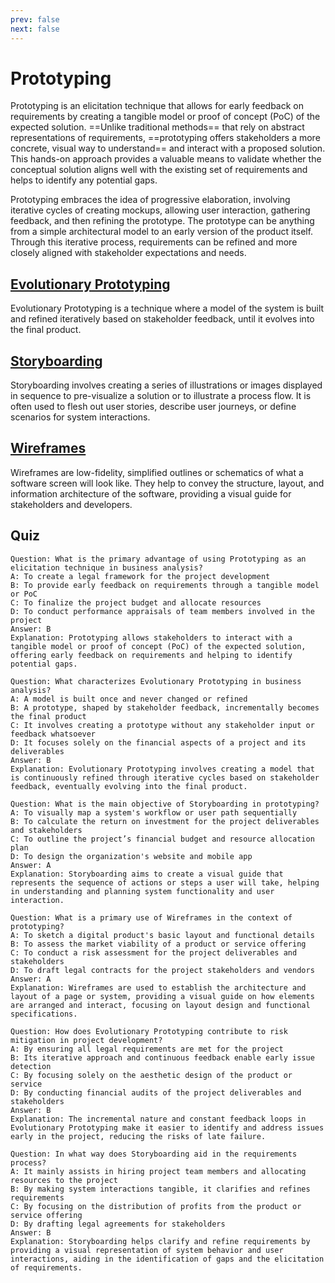 ```yaml
---
prev: false
next: false
---
```


# Prototyping

Prototyping is an elicitation technique that allows for early feedback on requirements by creating a tangible model or proof of concept (PoC) of the expected solution. ==Unlike traditional methods== that rely on abstract representations of requirements, ==prototyping offers stakeholders a more concrete, visual way to understand== and interact with a proposed solution. This hands-on approach provides a valuable means to validate whether the conceptual solution aligns well with the existing set of requirements and helps to identify any potential gaps.

Prototyping embraces the idea of progressive elaboration, involving iterative cycles of creating mockups, allowing user interaction, gathering feedback, and then refining the prototype. The prototype can be anything from a simple architectural model to an early version of the product itself. Through this iterative process, requirements can be refined and more closely aligned with stakeholder expectations and needs.

## [Evolutionary Prototyping](/content/gist/business-analysis/tools-techniques/evolutionary-prototyping.md)

Evolutionary Prototyping is a technique where a model of the system is built and refined iteratively based on stakeholder feedback, until it evolves into the final product.

## [Storyboarding](/content/gist/business-analysis/tools-techniques/storyboarding.md)

Storyboarding involves creating a series of illustrations or images displayed in sequence to pre-visualize a solution or to illustrate a process flow. It is often used to flesh out user stories, describe user journeys, or define scenarios for system interactions.

## [Wireframes](/content/gist/business-analysis/tools-techniques/wireframes.md)

Wireframes are low-fidelity, simplified outlines or schematics of what a software screen will look like. They help to convey the structure, layout, and information architecture of the software, providing a visual guide for stakeholders and developers.

## Quiz

```quiz
Question: What is the primary advantage of using Prototyping as an elicitation technique in business analysis?
A: To create a legal framework for the project development
B: To provide early feedback on requirements through a tangible model or PoC
C: To finalize the project budget and allocate resources
D: To conduct performance appraisals of team members involved in the project
Answer: B
Explanation: Prototyping allows stakeholders to interact with a tangible model or proof of concept (PoC) of the expected solution, offering early feedback on requirements and helping to identify potential gaps.

Question: What characterizes Evolutionary Prototyping in business analysis?
A: A model is built once and never changed or refined
B: A prototype, shaped by stakeholder feedback, incrementally becomes the final product
C: It involves creating a prototype without any stakeholder input or feedback whatsoever
D: It focuses solely on the financial aspects of a project and its deliverables
Answer: B
Explanation: Evolutionary Prototyping involves creating a model that is continuously refined through iterative cycles based on stakeholder feedback, eventually evolving into the final product.

Question: What is the main objective of Storyboarding in prototyping?
A: To visually map a system's workflow or user path sequentially
B: To calculate the return on investment for the project deliverables and stakeholders
C: To outline the project’s financial budget and resource allocation plan
D: To design the organization's website and mobile app
Answer: A
Explanation: Storyboarding aims to create a visual guide that represents the sequence of actions or steps a user will take, helping in understanding and planning system functionality and user interaction.

Question: What is a primary use of Wireframes in the context of prototyping?
A: To sketch a digital product's basic layout and functional details
B: To assess the market viability of a product or service offering
C: To conduct a risk assessment for the project deliverables and stakeholders
D: To draft legal contracts for the project stakeholders and vendors
Answer: A
Explanation: Wireframes are used to establish the architecture and layout of a page or system, providing a visual guide on how elements are arranged and interact, focusing on layout design and functional specifications.

Question: How does Evolutionary Prototyping contribute to risk mitigation in project development?
A: By ensuring all legal requirements are met for the project
B: Its iterative approach and continuous feedback enable early issue detection
C: By focusing solely on the aesthetic design of the product or service
D: By conducting financial audits of the project deliverables and stakeholders
Answer: B
Explanation: The incremental nature and constant feedback loops in Evolutionary Prototyping make it easier to identify and address issues early in the project, reducing the risks of late failure.

Question: In what way does Storyboarding aid in the requirements process?
A: It mainly assists in hiring project team members and allocating resources to the project
B: By making system interactions tangible, it clarifies and refines requirements
C: By focusing on the distribution of profits from the product or service offering
D: By drafting legal agreements for stakeholders
Answer: B
Explanation: Storyboarding helps clarify and refine requirements by providing a visual representation of system behavior and user interactions, aiding in the identification of gaps and the elicitation of requirements.
```
